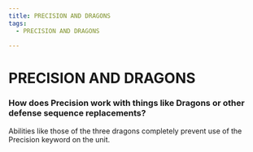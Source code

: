 ```yaml
---
title: PRECISION AND DRAGONS
tags:
  - PRECISION AND DRAGONS

---
```


# PRECISION AND DRAGONS

### How does Precision work with things like Dragons or other defense sequence replacements? 

Abilities like those of the three dragons completely prevent use of the Precision keyword on the unit.


